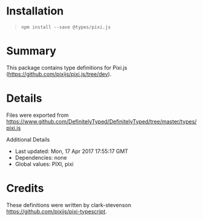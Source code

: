 # Installation
> `npm install --save @types/pixi.js`

# Summary
This package contains type definitions for Pixi.js (https://github.com/pixijs/pixi.js/tree/dev).

# Details
Files were exported from https://www.github.com/DefinitelyTyped/DefinitelyTyped/tree/master/types/pixi.js

Additional Details
 * Last updated: Mon, 17 Apr 2017 17:55:17 GMT
 * Dependencies: none
 * Global values: PIXI, pixi

# Credits
These definitions were written by clark-stevenson <https://github.com/pixijs/pixi-typescript>.
